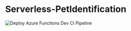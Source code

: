 # Serverless-PetIdentification

![Deploy Azure Functions Dev CI Pipeline](https://github.com/mandardhikari/Serverless-PetIdentification/workflows/dev-func-app-ci.yml/badge.svg?branch=dev)